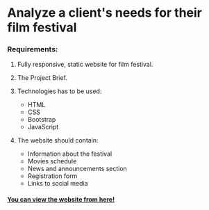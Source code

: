 # Analyze a client's needs for their film festival


### Requirements:

1. Fully responsive, static website for film festival.

2. The Project Brief.

3. Technologies has to be used:
   - HTML
   - CSS
   - Bootstrap
   - JavaScript

4. The website should contain:
   - Information about the festival
   - Movies schedule
   - News and announcements section
   - Registration form
   - Links to social media
  
 #### [You can view the website from here!]( https://christinematta.github.io/P3_analyze-a-client-s-needs-for-their-film-festival/Brooklyn-film-festival-website/home.html)
